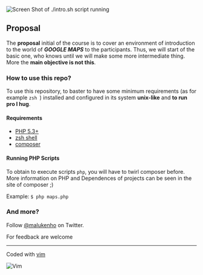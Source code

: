 ![Screen Shot of ./intro.sh script running](http://s11.postimg.org/4wpvpqzf7/Captura_de_tela_2014_03_29_18_34_18.png)

## Proposal

The **proposal** initial of the course is to cover an environment of introduction to the world of ***GOOGLE MAPS*** to the participants. Thus, we will start of the basic one, who knows until we will make some more intermediate thing. More the **main objective is not this**.


### How to use this repo?

To use this repository, to baster to have some minimum requirements (as for example `zsh `) installed and configured in its system **unix-like** and **to run pro I hug**.

#### Requirements

- [PHP 5.3+](http://www.php.net/)
- [zsh shell](http://www.zsh.org/)
- [composer](https://getcomposer.org/)

#### Running PHP Scripts 

To obtain to execute scripts `php`, you will have to twirl composer before. More information on PHP and Dependences of projects can be seen in the site of composer ;)

Example: 
`
$ php maps.php
`

### And more?

Follow [@malukenho](http://twitter.com/malukenho) on Twitter.

For feedback are welcome

---

Coded with [vim](http://www.vim.org)

![Vim](http://www.vim.org/images/vim_editor.gif)
